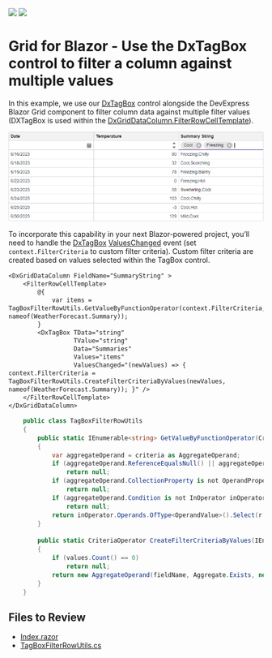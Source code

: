 <!-- default badges list -->
[![](https://img.shields.io/badge/Open_in_DevExpress_Support_Center-FF7200?style=flat-square&logo=DevExpress&logoColor=white)](https://supportcenter.devexpress.com/ticket/details/T1104359)
[![](https://img.shields.io/badge/📖_How_to_use_DevExpress_Examples-e9f6fc?style=flat-square)](https://docs.devexpress.com/GeneralInformation/403183)
<!-- default badges end -->
# Grid for Blazor - Use the DxTagBox control to filter a column against multiple values

In this example, we use our [DxTagBox](https://docs.devexpress.com/Blazor/DevExpress.Blazor.DxTagBox-2) control alongside the DevExpress Blazor Grid component to filter column data against multiple filter values (DXTagBox is used within the [DxGridDataColumn.FilterRowCellTemplate](https://docs.devexpress.com/Blazor/DevExpress.Blazor.DxGridDataColumn.FilterRowCellTemplate)).

![image](image.png)

To incorporate this capability in your next Blazor-powered project, you’ll need to handle the [DxTagBox](http://docs.devexpress.devx/Blazor/DevExpress.Blazor.DxTagBox-2) [ValuesChanged](https://docs.devexpress.com/Blazor/DevExpress.Blazor.DxTagBox-2.ValuesChanged) event (set `context.FilterCriteria` to custom filter criteria). Custom filter criteria are created based on values selected within the TagBox control.

```razor
<DxGridDataColumn FieldName="SummaryString" >
    <FilterRowCellTemplate>
        @{
            var items = TagBoxFilterRowUtils.GetValueByFunctionOperator(context.FilterCriteria, nameof(WeatherForecast.Summary));
        }   
        <DxTagBox TData="string"
                  TValue="string"
                  Data="Summaries"
                  Values="items"
                  ValuesChanged="(newValues) => { context.FilterCriteria = TagBoxFilterRowUtils.CreateFilterCriteriaByValues(newValues, nameof(WeatherForecast.Summary)); }" />
    </FilterRowCellTemplate>
</DxGridDataColumn>
```

```cs
    public class TagBoxFilterRowUtils
    {
        public static IEnumerable<string> GetValueByFunctionOperator(CriteriaOperator criteria, string fieldName)
        {
            var aggregateOperand = criteria as AggregateOperand;
            if (aggregateOperand.ReferenceEqualsNull() || aggregateOperand.AggregateType != Aggregate.Exists)
                return null;
            if (aggregateOperand.CollectionProperty is not OperandProperty operandProperty || operandProperty.PropertyName != fieldName)
                return null;
            if (aggregateOperand.Condition is not InOperator inOperator)
                return null;
            return inOperator.Operands.OfType<OperandValue>().Select(r => r.Value?.ToString());
        }

        public static CriteriaOperator CreateFilterCriteriaByValues(IEnumerable<string> values, string fieldName)
        {
            if (values.Count() == 0)
                return null;
            return new AggregateOperand(fieldName, Aggregate.Exists, new InOperator("", values));
        }
    }
```


## Files to Review

* [Index.razor](./CS/DxBlazorApplication1/Pages/Index.razor)
* [TagBoxFilterRowUtils.cs](./CS/DxBlazorApplication1/TagBoxFilterRowUtils.cs)

